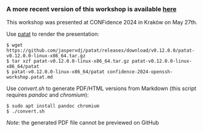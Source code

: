 ### A more recent version of this workshop is available [here](https://github.com/wllm-rbnt/libreoffice-oss-2024-openssh-workshop) ###

This workshop was presented at CONFidence 2024 in Kraków on May 27th.

Use [patat](https://github.com/jaspervdj/patat) to render the presentation:

    $ wget https://github.com/jaspervdj/patat/releases/download/v0.12.0.0/patat-v0.12.0.0-linux-x86_64.tar.gz
    $ tar xzf patat-v0.12.0.0-linux-x86_64.tar.gz patat-v0.12.0.0-linux-x86_64/patat
    $ patat-v0.12.0.0-linux-x86_64/patat confidence-2024-openssh-workshop.patat.md

Use *convert.sh* to generate PDF/HTML versions from Markdown (this script requires *pandoc* and *chromium*):

    $ sudo apt install pandoc chromium
    $ ./convert.sh

*Note*: the generated PDF file cannot be previewed on GitHub
